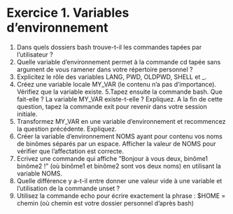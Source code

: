 # Exercice 1. Variables d’environnement

1. Dans quels dossiers bash trouve-t-il les commandes tapées par l’utilisateur ?
2. Quelle variable d’environnement permet à la commande cd tapée sans argument de vous ramener dans
votre répertoire personnel ?
3. Explicitez le rôle des variables LANG, PWD, OLDPWD, SHELL et _.
4. Créez une variable locale MY_VAR (le contenu n’a pas d’importance). Vérifiez que la variable existe.
5.Tapez ensuite la commande bash. Que fait-elle ? La variable MY_VAR existe-t-elle ? Expliquez. A la fin
de cette question, tapez la commande exit pour revenir dans votre session initiale.
6. Transformez MY_VAR en une variable d’environnement et recommencez la question précédente. Expliquez.
7. Créer la variable d’environnement NOMS ayant pour contenu vos noms de binômes séparés par un espace.
Afficher la valeur de NOMS pour vérifier que l’affectation est correcte.
8. Ecrivez une commande qui affiche ”Bonjour à vous deux, binôme1 binôme2 !” (où binôme1 et binôme2
sont vos deux noms) en utilisant la variable NOMS.
9. Quelle différence y a-t-il entre donner une valeur vide à une variable et l’utilisation de la commande
unset ?
10.  Utilisez la commande echo pour écrire exactement la phrase : $HOME = chemin (où chemin est votre
dossier personnel d’après bash)
